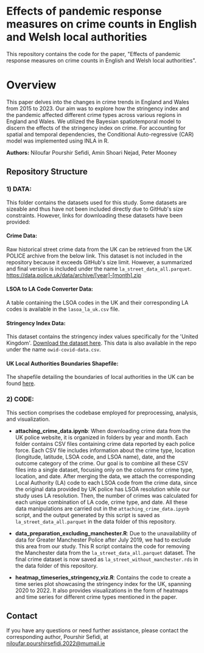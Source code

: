 # Effects of pandemic response measures on crime counts in English and Welsh local authorities
This repository contains the code for the paper, "Effects of pandemic response measures on crime counts in English and Welsh local authorities". 

# Overview 
This paper delves into the changes in crime trends in England and Wales from 2015 to 2023. Our aim was to explore how the stringency index and the pandemic affected different crime types across various regions in England and Wales. We utilized the Bayesian spatiotemporal model to discern the effects of the stringency index on crime. For accounting for spatial and temporal dependencies, the Conditional Auto-regressive (CAR) model was implemented using INLA in R.

**Authors:** Niloufar Pourshir Sefidi, Amin Shoari Nejad, Peter Mooney

## Repository Structure

### 1) DATA:
This folder contains the datasets used for this study. Some datasets are sizeable and thus have not been included directly due to GitHub's size constraints. However, links for downloading these datasets have been provided:

#### Crime Data:
Raw historical street crime data from the UK can be retrieved from the UK POLICE archive from the below link. This dataset is not included in the repository because it exceeds GitHub's size limit. However, a summarized and final version is included under the name `la_street_data_all.parquet`.
https://data.police.uk/data/archive/[year]-[month].zip

#### LSOA to LA Code Converter Data:
A table containing the LSOA codes in the UK and their corresponding LA codes is available in the `lasoa_la_uk.csv` file.


#### Stringency Index Data:
This dataset contains the stringency index values specifically for the 'United Kingdom'. [Download the dataset here](https://ourworldindata.org/explorers/coronavirus-data-explorer?uniformYAxis=0&country=~GBR&hideControls=true&Interval=7-day+rolling+average&Relative+to+Population=true&Color+by+test+positivity=false&Metric=Stringency+index).
This data is also available in the repo under the name `owid-covid-data.csv`.

#### UK Local Authorities Boundaries Shapefile:
The shapefile detailing the boundaries of local authorities in the UK can be found [here](https://geoportal.statistics.gov.uk/datasets/196d1a072aaa4882a50be333679d4f63/explore?location=32.483421%2C-48.094640%2C3.86).

### 2) CODE:
This section comprises the codebase employed for preprocessing, analysis, and visualization.

- **attaching_crime_data.ipynb**:
When downloading crime data from the UK police website, it is organized in folders by year and month. Each folder contains CSV files containing crime data reported by each police force. Each CSV file includes information about the crime type, location (longitude, latitude, LSOA code, and LSOA name), date, and the outcome category of the crime.
Our goal is to combine all these CSV files into a single dataset, focusing only on the columns for crime type, location, and date. After merging the data, we attach the corresponding Local Authority (LA) code to each LSOA code from the crime data, since the original data provided by UK police has LSOA resolution while our study uses LA resolution. Then, the number of crimes was calculated for each unique combination of LA code, crime type, and date.
All these data manipulations are carried out in the `attaching_crime_data.ipynb` script, and the output generated by this script is saved as `la_street_data_all.parquet` in the data folder of this repository.
  
- **data_preparation_excluding_manchester.R**:
Due to the unavailability of data for Greater Manchester Police after July 2019, we had to exclude this area from our study. This R script contains the code for removing the Manchester data from the `la_street_data_all.parquet` dataset. The final crime dataset is now saved as `la_street_without_manchester.rds` in the data folder of this repository.


- **heatmap_timeseries_stringency_viz.R**: Contains the code to create a time series plot showcasing the stringency index for the UK, spanning 2020 to 2022. It also provides visualizations in the form of heatmaps and time series for different crime types mentioned in the paper.


## Contact

If you have any questions or need further assistance, please contact the corresponding author, Pourshir Sefidi, at niloufar.pourshirsefidi.2022@mumail.ie

